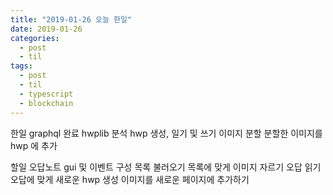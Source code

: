 ```yaml
---
title: "2019-01-26 오늘 한일"
date: 2019-01-26
categories:
  - post
  - til
tags:
  - post
  - til
  - typescript
  - blockchain
---
```


한일
graphql 완료
hwplib 분석
hwp 생성, 일기 및 쓰기
이미지 분할
분할한 이미지를 hwp 에 추가

할일
오답노트 gui 및 이벤트 구성
목록 불러오기
목록에 맞게 이미지 자르기
오답 읽기
오답에 맞게 새로운 hwp 생성
이미지를 새로운 페이지에 추가하기
